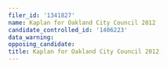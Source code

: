 ```yaml
---
filer_id: '1341827'
name: Kaplan for Oakland City Council 2012
candidate_controlled_id: '1406223'
data_warning: 
opposing_candidate: 
title: Kaplan for Oakland City Council 2012
---
```

